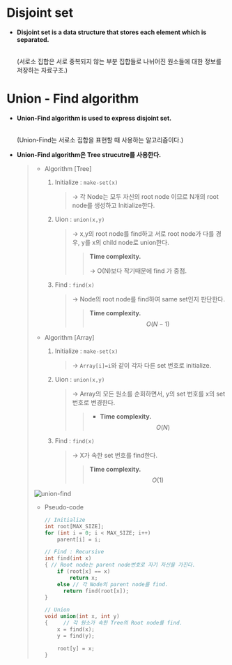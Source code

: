# Disjoint set

- **Disjoint set is a data structure that stores each element which is separated.** 

  <br>(서로소 집합은 서로 중복되지 않는 부분 집합들로 나뉘어진 원소들에 대한 정보를 저장하는 자료구조.)




# Union - Find algorithm

- **Union-Find algorithm is used to express disjoint set.** 

  <br>(Union-Find는 서로소 집합을 표현할 때 사용하는 알고리즘이다.)

- **Union-Find algorithm은 Tree strucutre를 사용한다.**

  > * Algorithm [Tree]
  >
  >   1. Initialize : `make-set(x)`
  >
  >      > → 각 Node는 모두 자신의 root node 이므로 N개의 root node를 생성하고 Initialize한다.
  >
  >   2. Uion : `union(x,y)`
  >
  >      >  → x,y의 root node를 find하고 서로 root node가 다를 경우, y를 x의 child node로 union한다.
  >      >
  >      > > **Time complexity.**
  >      > >
  >      > > → O(N)보다 작기때문에 find 가 중점.
  >
  >   3. Find : `find(x)`
  >
  >      > → Node의 root node를 find하여 same set인지 판단한다.
  >      >
  >      > > **Time complexity.**
  >      > > $$
  >      > > O(N-1)
  >      > > $$
  >      > >
  >
  > * Algorithm [Array]
  >
  >   1. Initialize : `make-set(x)`
  >
  >      > → `Array[i]=i`와 같이 각자 다른 set 번호로 initialize.
  >
  >   2. Uion : `union(x,y)`
  >
  >      >  → Array의 모든 원소를 순회하면서, y의 set 번호를 x의 set 번호로 변경한다.
  >      >
  >      >  > * **Time complexity.**
  >      >  >   $$
  >      >  >   O(N)
  >      >  >   $$
  >      >  >
  >      >  >
  >
  >   3. Find : `find(x)`
  >
  >      > → X가 속한 set 번호를 find한다.
  >      >
  >      > > **Time complexity.**
  >      > > $$
  >      > > O(1)
  >      > > $$
  >      > >
  >
  > ![union-find](https://user-images.githubusercontent.com/23169707/52753674-76788100-2fac-11e9-9756-224c99b7908a.png)
  >
  >
  >
  > * Pseudo-code
  >
  >   ```c++
  >   // Initialize
  >   int root[MAX_SIZE];
  >   for (int i = 0; i < MAX_SIZE; i++)
  >       parent[i] = i;
  >   
  >   // Find : Recursive
  >   int find(int x) 
  >   {	// Root node는 parent node번호로 자기 자신을 가진다.
  >       if (root[x] == x) 
  >           return x;
  >       else // 각 Node의 parent node를 find.
  >         return find(root[x]);
  >   }
  >   
  >   // Union
  >   void union(int x, int y)
  >   { 	// 각 원소가 속한 Tree의 Root node를 find.
  >       x = find(x);
  >       y = find(y);
  >   
  >       root[y] = x;
  >   }
  >   ```

